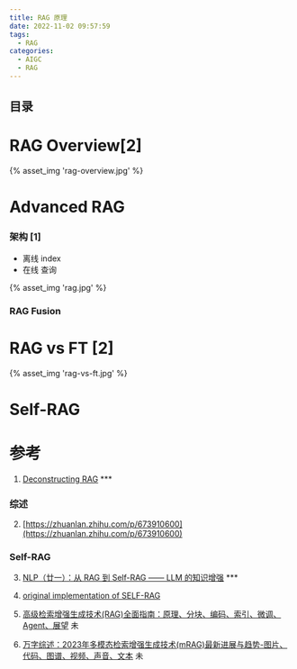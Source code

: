 ```yaml
---
title: RAG 原理
date: 2022-11-02 09:57:59
tags:
  - RAG
categories: 
  - AIGC
  - RAG  
---
```


<p></p>
<!-- more -->

## 目录
<!-- toc -->

# RAG Overview[2]
{% asset_img 'rag-overview.jpg' %}

# Advanced RAG
### 架构 [1]
  - 离线 index
  - 在线 查询

{% asset_img 'rag.jpg' %}

###  RAG Fusion
# RAG vs FT [2]
{% asset_img 'rag-vs-ft.jpg' %}

#  Self-RAG

# 参考
1. [Deconstructing RAG](https://blog.langchain.dev/deconstructing-rag/) ***

### 综述
2. [https://zhuanlan.zhihu.com/p/673910600](https://zhuanlan.zhihu.com/p/673910600)

### Self-RAG
3. [NLP（廿一）：从 RAG 到 Self-RAG —— LLM 的知识增强](https://zhuanlan.zhihu.com/p/661465330?utm_id=0) *** 
4. [original implementation of SELF-RAG](https://github.com/www6v/self-rag)

100. [高级检索增强生成技术(RAG)全面指南：原理、分块、编码、索引、微调、Agent、展望](https://zhuanlan.zhihu.com/p/673922981) 未
101. [万字综述：2023年多模态检索增强生成技术(mRAG)最新进展与趋势-图片、代码、图谱、视频、声音、文本](https://zhuanlan.zhihu.com/p/665078079) 未



